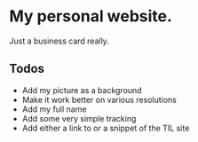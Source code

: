 # My personal website.

Just a business card really.

## Todos

* Add my picture as a background
* Make it work better on various resolutions
* Add my full name
* Add some very simple tracking
* Add either a link to or a snippet of the TIL site
